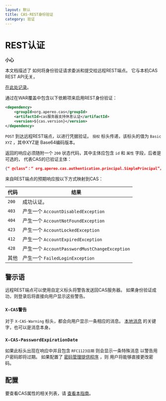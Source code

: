 ```yaml
---
layout: 默认
title: CAS-REST身份验证
category: 验证
---
```


# REST认证

<div class="alert alert-warning"><strong>小心</strong><p>本文档描述了
如何将身份验证请求委派和提交给远程REST端点。 它与本机CAS REST API无关，

<a href="../protocol/REST-Protocol.html">在此处记录</a>。</p></div>

通过在WAR覆盖中包含以下依赖项来启用REST身份验证：

```xml
<dependency>
    <groupId>org.apereo.cas</groupId>
    <artifactId>cas服务器支持休息认证</artifactId>
    <version>${cas.version}</version>
</dependency>
```

`POST` 到达远程REST端点，以进行凭据验证。 `授权` 标头传递，该标头的值为 `Basic XYZ` ，其中XYZ是 Base64编码版本。

返回的响应必须随附一个 `200` 状态代码，其中主体应包含 `id` 和 `属性` 字段，后者是可选的， 代表CAS的已验证主体：

```json
{“ @class”：“ org.apereo.cas.authentication.principal.SimplePrincipal”，“ id”：“ casuser”，“ attributes”：{}}
```

来自REST端点的预期响应按以下方式映射到CAS：

| 代码    | 结果                                        |
| ----- | ----------------------------------------- |
| `200` | 成功认证。                                     |
| `403` | 产生一个 `AccountDisabledException`           |
| `404` | 产生一个 `AccountNotFoundException`           |
| `423` | 产生一个 `AccountLockedException`             |
| `412` | 产生一个 `AccountExpiredException`            |
| `428` | 产生一个 `AccountPasswordMustChangeException` |
| 其他    | 产生一个 `FailedLoginException`               |

## 警示语

远程REST端点可以使用自定义标头将警告发送回CAS服务器。 如果身份验证成功，则登录后将直接向用户显示这些警告。

### `X-CAS警告`

对于 `X-CAS-Warning` 标头，都会向用户显示一条相应的消息。 [本地消息](../ux/User-Interface-Customization-Localization.html) 的关键字，也可以是消息本身。

### `X-CAS-PasswordExpirationDate`

如果此标头出现在响应中并且包含 `RFC1123日期` 则会显示一条特殊消息 以警告用户密码即将过期。 如果配置了 [密码管理提供程序](../password_management/Password-Management.html) ，则 用户将能够直接更改密码。

## 配置

要查看CAS属性的相关列表，请 [查看本指南](../configuration/Configuration-Properties.html#rest-authentication)。
